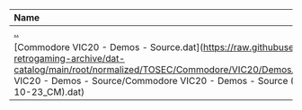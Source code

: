 |Name|Size|
|:---|---:|
|[..](../index.html)|DIR|
|[Commodore VIC20 - Demos - Source.dat](https://raw.githubusercontent.com/open-retrogaming-archive/dat-catalog/main/root/normalized/TOSEC/Commodore/VIC20/Demos/Source/Commodore VIC20 - Demos - Source/Commodore VIC20 - Demos - Source (TOSEC-v2017-10-23_CM).dat)|1672|
